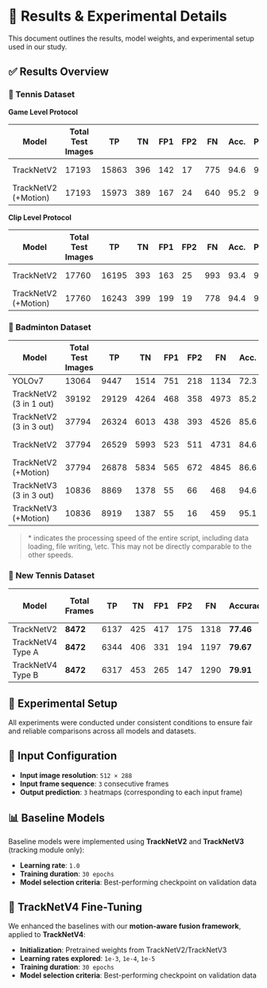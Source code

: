
# 📄 Results & Experimental Details

This document outlines the results, model weights, and experimental setup used in our study.

## ✅ Results Overview

### 🎾 Tennis Dataset  

**Game Level Protocol**

| Model                          | Total Test Images | TP    | TN   | FP1 | FP2 | FN  | Acc. | Prec. | Rec.  | F1    | Speed    | Model Weights Link |
|-------------------------------|-------------------|-------|------|-----|-----|-----|------|--------|--------|--------|----------|---------------------|
| TrackNetV2                    | 17193             | 15863 | 396  | 142 | 17  | 775 | 94.6 | 99.0   | 95.7   | 97.3   | 156.9 FPS| [Download](#)       |
| TrackNetV2 (+Motion)          | 17193             | 15973 | 389  | 167 | 24  | 640 | 95.2 | 98.8   | 96.1   | 97.5   | 155.7 FPS| [Download](#)       |

**Clip Level Protocol**

| Model                          | Total Test Images | TP    | TN   | FP1 | FP2 | FN  | Acc. | Prec. | Rec.  | F1    | Speed    | Model Weights Link |
|-------------------------------|-------------------|-------|------|-----|-----|-----|------|--------|--------|--------|----------|---------------------|
| TrackNetV2                    | 17760             | 16195 | 393  | 163 | 25  | 993 | 93.4 | 98.9   | 94.2   | 96.4   | 160.9 FPS| [Download](#)       |
| TrackNetV2 (+Motion)          | 17760             | 16243 | 399  | 199 | 19  | 778 | 94.4 | 98.7   | 95.5   | 97.0   | 158.6 FPS| [Download](#)       |


### 🏸 Badminton Dataset  

| Model                           | Total Test Images | TP    | TN    | FP1  | FP2  | FN   | Acc. | Prec. | Rec.  | F1    | Speed     | Model Weights Link |
|--------------------------------|-------------------|-------|-------|------|------|------|------|--------|--------|--------|-----------|---------------------|
| YOLOv7                         | 13064             | 9447  | 1514  | 751  | 218  | 1134 | 72.3 | 78.5   | 60.0   | 68.0   | -   | [Download](#)       |
| TrackNetV2 (3 in 1 out)        | 39192             | 29129 | 4264  | 468  | 358  | 4973 | 85.2 | 92.2   | 85.4   | 88.6   | 31.8 FPS  | [Download](#)       |
| TrackNetV2 (3 in 3 out)        | 37794             | 26324 | 6013  | 438  | 393  | 4526 | 85.6 | 92.0   | 85.3   | 88.5   | 33.9 FPS  | [Download](#)       |
| TrackNetV2                     | 37794             | 26529 | 5993  | 523  | 511  | 4731 | 84.6 | 90.8   | 84.8   | 87.7   | 162.1 FPS | [Download](#)       |
| TrackNetV2 (+Motion)           | 37794             | 26878 | 5834  | 565  | 672  | 4845 | 86.6 | 90.7   | 85.1   | 87.8   | 161.1 FPS | [Download](#)       |
| TrackNetV3 (3 in 3 out)        | 10836             | 8869  | 1378  | 55   | 66   | 468  | 94.6 | 99.2   | 95.0   | 96.8   | 15.0 FPS  | [Download](#)       |
| TrackNetV3 (+Motion)           | 10836             | 8919  | 1387  | 55   | 16   | 459  | 95.1 | 99.2   | 95.1   | 97.1   | **15.0\*** FPS | [Download](#)       |

> $*$ indicates the processing speed of the entire script, including data loading, file writing, \etc. This may not be directly comparable to the other speeds.


### 🎾 New Tennis Dataset 

| Model             | Total Frames | TP   | TN  | FP1 | FP2 | FN   | Accuracy  | Precision | Recall    | F1        | Speed  | Model Weights Link |
| ----------------- | ------------ | ---- | --- | --- | --- | ---- | --------- | --------- | --------- | --------- | ------ | ------------------ |
| TrackNetV2        | **8472**     | 6137 | 425 | 417 | 175 | 1318 | **77.46** | **91.20** | **82.32** | **86.53** | 241.41 | [Download](#)      |
| TrackNetV4 Type A | **8472**     | 6344 | 406 | 331 | 194 | 1197 | **79.67** | **92.36** | **84.13** | **88.05** | 233.06 | [Download](#)      |
| TrackNetV4 Type B | **8472**     | 6317 | 453 | 265 | 147 | 1290 | **79.91** | **93.88** | **83.04** | **88.13** | 232.50 | [Download](#)      |






## 🧪 Experimental Setup

All experiments were conducted under consistent conditions to ensure fair and reliable comparisons across all models and datasets.


## 📐 Input Configuration

- **Input image resolution**: `512 × 288`  
- **Input frame sequence**: `3` consecutive frames  
- **Output prediction**: `3` heatmaps (corresponding to each input frame)

## 📊 Baseline Models

Baseline models were implemented using **TrackNetV2** and **TrackNetV3** (tracking module only):

- **Learning rate**: `1.0`  
- **Training duration**: `30 epochs`  
- **Model selection criteria**: Best-performing checkpoint on validation data

## 🔁 TrackNetV4 Fine-Tuning

We enhanced the baselines with our **motion-aware fusion framework**, applied to **TrackNetV4**:

- **Initialization**: Pretrained weights from TrackNetV2/TrackNetV3  
- **Learning rates explored**: `1e-3`, `1e-4`, `1e-5`  
- **Training duration**: `30 epochs`  
- **Model selection criteria**: Best-performing checkpoint on validation data

